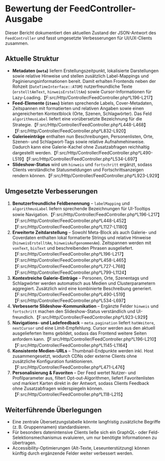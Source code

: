 # Bewertung der FeedController-Ausgabe

Dieser Bericht dokumentiert den aktuellen Zustand der JSON-Antwort des `FeedController` und fasst umgesetzte Verbesserungen für UI/UX-Clients zusammen.

## Aktuelle Struktur
- **Metadaten (`meta`)** liefern Erstellungszeitpunkt, lokalisierte Darstellungen sowie relative Hinweise und stellen zusätzlich Label-Mappings und Paginierungsinformationen bereit. Damit erhalten Frontends neben der Rohzeit (`DateTimeInterface::ATOM`) nutzerfreundliche Texte (`erstelltAmText`, `hinweisErstelltAm`) sowie Cursor-Informationen für Lazy-Loading.【F:src/Http/Controller/FeedController.php†L196-L217】
- **Feed-Elemente (`items`)** bieten sprechende Labels, Cover-Metadaten, Zeitspannen mit formatierten und relativen Angaben sowie einen angereicherten Kontextblock (Orte, Szenen, Schlagwörter). Das Feld `algorithmusLabel` liefert eine vorübersetzte Bezeichnung für die Strategie.【F:src/Http/Controller/FeedController.php†L448-L468】【F:src/Http/Controller/FeedController.php†L832-L920】
- **Galerieeinträge** enthalten nun Beschreibungen, Personenlisten, Orte, Szenen- und Schlagwort-Tags sowie relative Aufnahmehinweise. Dadurch kann eine Galerie-Kachel ohne Zusatzabfragen reichhaltig dargestellt werden.【F:src/Http/Controller/FeedController.php†L490-L519】【F:src/Http/Controller/FeedController.php†L534-L697】
- **Slideshow-Status** wird um `hinweis` und `fortschritt` ergänzt, sodass Clients verständliche Statusmeldungen und Fortschrittsanzeigen rendern können.【F:src/Http/Controller/FeedController.php†L923-L929】

## Umgesetzte Verbesserungen
1. **Benutzerfreundliche Feldbenennung** – `labelMapping` und `algorithmusLabel` liefern sprechende Bezeichnungen für UI-Tooltips sowie Navigation.【F:src/Http/Controller/FeedController.php†L196-L217】【F:src/Http/Controller/FeedController.php†L448-L452】【F:src/Http/Controller/FeedController.php†L1127-L1180】
2. **Erweiterte Zeitdarstellung** – Sowohl Meta-Block als auch Galerie- und Coverdaten enthalten lokal formatierte Strings und relative Hinweise (`hinweisErstelltAm`, `hinweisAufgenommenAm`). Zeitspannen werden mit `vonText`, `bisText` und beschreibenden Phrasen ausgeliefert.【F:src/Http/Controller/FeedController.php†L196-L217】【F:src/Http/Controller/FeedController.php†L458-L465】【F:src/Http/Controller/FeedController.php†L727-L768】【F:src/Http/Controller/FeedController.php†L799-L1124】
3. **Kontextreiche Galerie-Einträge** – Personen, Orte, Szenentags und Schlagwörter werden automatisch aus Medien und Clusterparametern aggregiert. Zusätzlich wird eine kombinierte Beschreibung generiert.【F:src/Http/Controller/FeedController.php†L490-L519】【F:src/Http/Controller/FeedController.php†L534-L697】
4. **Verbesserte Slideshow-Kommunikation** – Ergänzte Felder `hinweis` und `fortschritt` machen den Slideshow-Status verständlich und UI-freundlich.【F:src/Http/Controller/FeedController.php†L923-L929】
5. **Navigations- und Ladefeedback** – `meta.pagination` liefert `hatWeitere`, `nextCursor` und eine Limit-Empfehlung. Cursor werden aus den aktuell ausgelieferten Items gebildet, sodass das Frontend weitere Seiten anfordern kann.【F:src/Http/Controller/FeedController.php†L196-L210】【F:src/Http/Controller/FeedController.php†L1145-L1164】
6. **Konsistente Medien-URLs** – Thumbnail-Endpunkte werden inkl. Host zusammengesetzt, wodurch CDNs oder externe Clients ohne zusätzliche Konfiguration funktionieren.【F:src/Http/Controller/FeedController.php†L471-L476】
7. **Personalisierung & Favoriten** – Der Feed wertet Nutzer- und Profilparameter aus, filtert Opt-out-Algorithmen, liefert Favoritenlisten und markiert Karten direkt in der Antwort, sodass Clients Feedback ohne Zusatzabfragen widerspiegeln können.【F:src/Http/Controller/FeedController.php†L118-L215】

## Weiterführende Überlegungen
- Eine zentrale Übersetzungstabelle könnte langfristig zusätzliche Begriffe (z. B. Gruppennamen) standardisieren.
- Für besonders datenintensive Clients ließe sich ein GraphQL- oder Feld-Selektionsmechanismus evaluieren, um nur benötigte Informationen zu übertragen.
- Accessibility-Optimierungen (Alt-Texte, Leseunterstützung) können künftig durch ergänzende Felder weiter verbessert werden.
